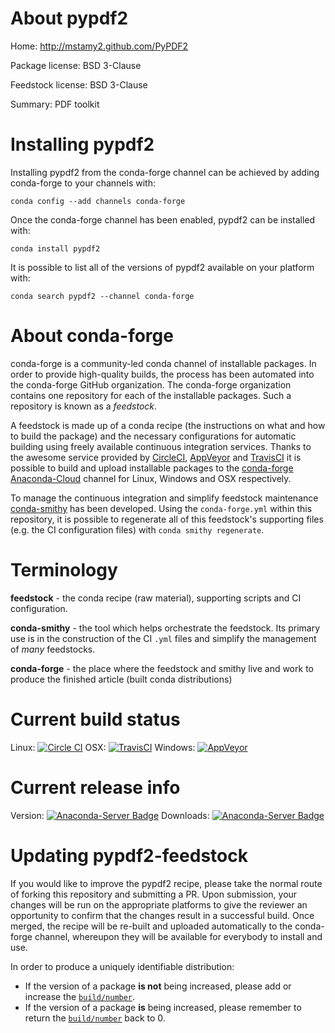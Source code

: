 About pypdf2
============

Home: http://mstamy2.github.com/PyPDF2

Package license: BSD 3-Clause

Feedstock license: BSD 3-Clause

Summary: PDF toolkit



Installing pypdf2
=================

Installing pypdf2 from the conda-forge channel can be achieved by adding conda-forge to your channels with:

```
conda config --add channels conda-forge
```

Once the conda-forge channel has been enabled, pypdf2 can be installed with:

```
conda install pypdf2
```

It is possible to list all of the versions of pypdf2 available on your platform with:

```
conda search pypdf2 --channel conda-forge
```


About conda-forge
=================

conda-forge is a community-led conda channel of installable packages.
In order to provide high-quality builds, the process has been automated into the
conda-forge GitHub organization. The conda-forge organization contains one repository 
for each of the installable packages. Such a repository is known as a *feedstock*.

A feedstock is made up of a conda recipe (the instructions on what and how to build
the package) and the necessary configurations for automatic building using freely
available continuous integration services. Thanks to the awesome service provided by
[CircleCI](https://circleci.com/), [AppVeyor](http://www.appveyor.com/)
and [TravisCI](https://travis-ci.org/) it is possible to build and upload installable
packages to the [conda-forge](https://anaconda.org/conda-forge)
[Anaconda-Cloud](http://docs.anaconda.org/) channel for Linux, Windows and OSX respectively.

To manage the continuous integration and simplify feedstock maintenance
[conda-smithy](http://github.com/conda-forge/conda-smithy) has been developed.
Using the ``conda-forge.yml`` within this repository, it is possible to regenerate all of
this feedstock's supporting files (e.g. the CI configuration files) with ``conda smithy regenerate``.


Terminology
===========

**feedstock** - the conda recipe (raw material), supporting scripts and CI configuration.

**conda-smithy** - the tool which helps orchestrate the feedstock.
                   Its primary use is in the construction of the CI ``.yml`` files
                   and simplify the management of *many* feedstocks.

**conda-forge** - the place where the feedstock and smithy live and work to
                  produce the finished article (built conda distributions)

Current build status
====================

Linux: [![Circle CI](https://circleci.com/gh/conda-forge/pypdf2-feedstock.svg?style=svg)](https://circleci.com/gh/conda-forge/pypdf2-feedstock)
OSX: [![TravisCI](https://travis-ci.org/conda-forge/pypdf2-feedstock.svg?branch=master)](https://travis-ci.org/conda-forge/pypdf2-feedstock) 
Windows: [![AppVeyor](https://ci.appveyor.com/api/projects/status/github/conda-forge/pypdf2-feedstock?svg=True)](https://ci.appveyor.com/project/conda-forge/pypdf2-feedstock/branch/master)

Current release info
====================
Version: [![Anaconda-Server Badge](https://anaconda.org/conda-forge/pypdf2/badges/version.svg)](https://anaconda.org/conda-forge/pypdf2)
Downloads: [![Anaconda-Server Badge](https://anaconda.org/conda-forge/pypdf2/badges/downloads.svg)](https://anaconda.org/conda-forge/pypdf2)


Updating pypdf2-feedstock
=========================

If you would like to improve the pypdf2 recipe, please take the normal
route of forking this repository and submitting a PR. Upon submission, your changes will
be run on the appropriate platforms to give the reviewer an opportunity to confirm that the
changes result in a successful build. Once merged, the recipe will be re-built and uploaded
automatically to the conda-forge channel, whereupon they will be available for everybody to
install and use.

In order to produce a uniquely identifiable distribution:
 * If the version of a package **is not** being increased, please add or increase
   the [``build/number``](http://conda.pydata.org/docs/building/meta-yaml.html#build-number-and-string). 
 * If the version of a package **is** being increased, please remember to return
   the [``build/number``](http://conda.pydata.org/docs/building/meta-yaml.html#build-number-and-string)
   back to 0.

